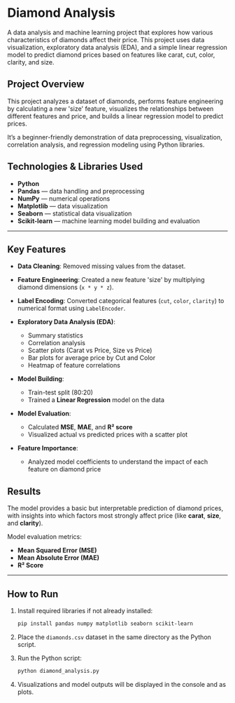 
# Diamond Analysis

A data analysis and machine learning project that explores how various characteristics of diamonds affect their price. This project uses data visualization, exploratory data analysis (EDA), and a simple linear regression model to predict diamond prices based on features like carat, cut, color, clarity, and size.


##  Project Overview

This project analyzes a dataset of diamonds, performs feature engineering by calculating a new 'size' feature, visualizes the relationships between different features and price, and builds a linear regression model to predict prices.

It’s a beginner-friendly demonstration of data preprocessing, visualization, correlation analysis, and regression modeling using Python libraries.


##  Technologies & Libraries Used

* **Python**
* **Pandas** — data handling and preprocessing
* **NumPy** — numerical operations
* **Matplotlib** — data visualization
* **Seaborn** — statistical data visualization
* **Scikit-learn** — machine learning model building and evaluation

---

##  Key Features

* **Data Cleaning**: Removed missing values from the dataset.
* **Feature Engineering**: Created a new feature 'size' by multiplying diamond dimensions (`x * y * z`).
* **Label Encoding**: Converted categorical features (`cut`, `color`, `clarity`) to numerical format using `LabelEncoder`.
* **Exploratory Data Analysis (EDA)**:

  * Summary statistics
  * Correlation analysis
  * Scatter plots (Carat vs Price, Size vs Price)
  * Bar plots for average price by Cut and Color
  * Heatmap of feature correlations
* **Model Building**:

  * Train-test split (80:20)
  * Trained a **Linear Regression** model on the data
* **Model Evaluation**:

  * Calculated **MSE**, **MAE**, and **R² score**
  * Visualized actual vs predicted prices with a scatter plot
* **Feature Importance**:

  * Analyzed model coefficients to understand the impact of each feature on diamond price


## Results

The model provides a basic but interpretable prediction of diamond prices, with insights into which factors most strongly affect price (like **carat**, **size**, and **clarity**).

Model evaluation metrics:

* **Mean Squared Error (MSE)**
* **Mean Absolute Error (MAE)**
* **R² Score**

---

## How to Run

1. Install required libraries if not already installed:

   ```bash
   pip install pandas numpy matplotlib seaborn scikit-learn
   ```

2. Place the `diamonds.csv` dataset in the same directory as the Python script.

3. Run the Python script:

   ```bash
   python diamond_analysis.py
   ```

4. Visualizations and model outputs will be displayed in the console and as plots.


